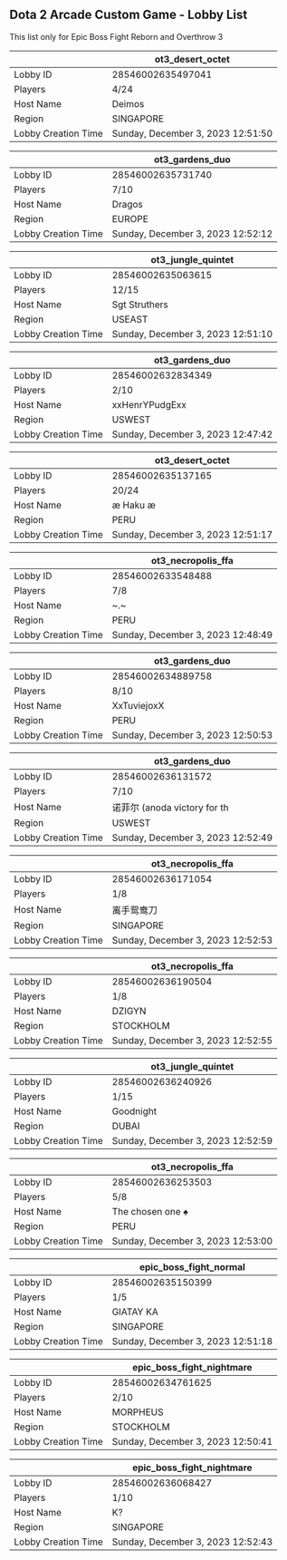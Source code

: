## Dota 2 Arcade Custom Game - Lobby List

This list only for Epic Boss Fight Reborn and Overthrow 3

|  | ot3_desert_octet |
| ------ | ------ |
| Lobby ID | 28546002635497041 |
| Players | 4/24 |
| Host Name | Deimos |
| Region | SINGAPORE |
| Lobby Creation Time | Sunday, December 3, 2023 12:51:50 |


|  | ot3_gardens_duo |
| ------ | ------ |
| Lobby ID | 28546002635731740 |
| Players | 7/10 |
| Host Name | Dragos |
| Region | EUROPE |
| Lobby Creation Time | Sunday, December 3, 2023 12:52:12 |


|  | ot3_jungle_quintet |
| ------ | ------ |
| Lobby ID | 28546002635063615 |
| Players | 12/15 |
| Host Name | Sgt Struthers |
| Region | USEAST |
| Lobby Creation Time | Sunday, December 3, 2023 12:51:10 |


|  | ot3_gardens_duo |
| ------ | ------ |
| Lobby ID | 28546002632834349 |
| Players | 2/10 |
| Host Name | xxHenrYPudgExx |
| Region | USWEST |
| Lobby Creation Time | Sunday, December 3, 2023 12:47:42 |


|  | ot3_desert_octet |
| ------ | ------ |
| Lobby ID | 28546002635137165 |
| Players | 20/24 |
| Host Name | æ Haku æ |
| Region | PERU |
| Lobby Creation Time | Sunday, December 3, 2023 12:51:17 |


|  | ot3_necropolis_ffa |
| ------ | ------ |
| Lobby ID | 28546002633548488 |
| Players | 7/8 |
| Host Name | ~.~ |
| Region | PERU |
| Lobby Creation Time | Sunday, December 3, 2023 12:48:49 |


|  | ot3_gardens_duo |
| ------ | ------ |
| Lobby ID | 28546002634889758 |
| Players | 8/10 |
| Host Name | XxTuviejoxX |
| Region | PERU |
| Lobby Creation Time | Sunday, December 3, 2023 12:50:53 |


|  | ot3_gardens_duo |
| ------ | ------ |
| Lobby ID | 28546002636131572 |
| Players | 7/10 |
| Host Name | 诺菲尔 (anoda victory for th |
| Region | USWEST |
| Lobby Creation Time | Sunday, December 3, 2023 12:52:49 |


|  | ot3_necropolis_ffa |
| ------ | ------ |
| Lobby ID | 28546002636171054 |
| Players | 1/8 |
| Host Name | 离手鸳鸯刀 |
| Region | SINGAPORE |
| Lobby Creation Time | Sunday, December 3, 2023 12:52:53 |


|  | ot3_necropolis_ffa |
| ------ | ------ |
| Lobby ID | 28546002636190504 |
| Players | 1/8 |
| Host Name | DZIGYN |
| Region | STOCKHOLM |
| Lobby Creation Time | Sunday, December 3, 2023 12:52:55 |


|  | ot3_jungle_quintet |
| ------ | ------ |
| Lobby ID | 28546002636240926 |
| Players | 1/15 |
| Host Name | Goodnight |
| Region | DUBAI |
| Lobby Creation Time | Sunday, December 3, 2023 12:52:59 |


|  | ot3_necropolis_ffa |
| ------ | ------ |
| Lobby ID | 28546002636253503 |
| Players | 5/8 |
| Host Name | The chosen one ♠ |
| Region | PERU |
| Lobby Creation Time | Sunday, December 3, 2023 12:53:00 |


|  | epic_boss_fight_normal |
| ------ | ------ |
| Lobby ID | 28546002635150399 |
| Players | 1/5 |
| Host Name | GIATAY KA |
| Region | SINGAPORE |
| Lobby Creation Time | Sunday, December 3, 2023 12:51:18 |


|  | epic_boss_fight_nightmare |
| ------ | ------ |
| Lobby ID | 28546002634761625 |
| Players | 2/10 |
| Host Name | MORPHEUS |
| Region | STOCKHOLM |
| Lobby Creation Time | Sunday, December 3, 2023 12:50:41 |


|  | epic_boss_fight_nightmare |
| ------ | ------ |
| Lobby ID | 28546002636068427 |
| Players | 1/10 |
| Host Name | K? |
| Region | SINGAPORE |
| Lobby Creation Time | Sunday, December 3, 2023 12:52:43 |


